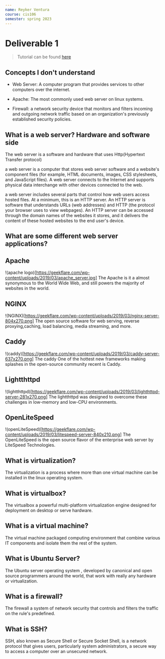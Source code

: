 ```yaml
---
name: Reyker Ventura
course: cis106
semester: spring 2023
---
```


# Deliverable 1

> Tutorial can be found [here](https://www.digitalocean.com/community/tutorials/how-to-install-the-apache-web-server-on-ubuntu-22-04)

## Concepts I don't understand 

* Web Server: A computer program that provides services to other computers over the internet.
  
* Apache: The most commonly used web server on linux systems.
  
* Firewall: a network security device that monitors and filters incoming and outgoing network traffic based on an organization's previously established security policies. 
  


## What is a web server? Hardware and software side
The web server is a software and hardware that uses Http(Hypertext Transfer protocol)

a web server is a computer that stores web server software and a website's component files (for example, HTML documents, images, CSS stylesheets, and JavaScript files). A web server connects to the Internet and supports physical data interchange with other devices connected to the web.

a web server includes several parts that control how web users access hosted files. At a minimum, this is an HTTP server. An HTTP server is software that understands URLs (web addresses) and HTTP (the protocol your browser uses to view webpages). An HTTP server can be accessed through the domain names of the websites it stores, and it delivers the content of these hosted websites to the end user's device.
## What are some different web server applications?

## Apache 
!(apache logo)[https://geekflare.com/wp-content/uploads/2019/03/apache_server.jpg] 
The Apache is it a almost synonymous to the World Wide Web, and still powers the majority of websites in the world.

## NGINX
!(NGINX)[https://geekflare.com/wp-content/uploads/2019/03/nginx-server-804x270.png] 
The open source software for web serving, reverse proxying,caching, load balancing, media streaming, and more.

## Caddy
!(caddy)[https://geekflare.com/wp-content/uploads/2019/03/caddy-server-637x270.png] 
The caddy One of the hottest new frameworks making splashes in the open-source community recent is Caddy.

## Lightthttpd
!(lightthttpd)[https://geekflare.com/wp-content/uploads/2019/03/lighthttpd-server-281x270.png] 
The lightthttpd was designed to overcome these challenges in low-memory and low-CPU environments.

## OpenLiteSpeed 
!(openLiteSpeed)[https://geekflare.com/wp-content/uploads/2019/03/litespeed-server-840x210.png] 
The OpenLiteSpeed is the open source flavor of the enterprise web server by LiteSpeed Technologies.


## What is virtualization?
The  virtualization is a process where more than one virtual machine can be installed in the linux operating system.

## What is virtualbox?
The virtualbox a powerful multi-platform virtualization engine designed for deployment on desktop or serve hardware.

## What is a virtual machine?
 The virtual machine packaged computing environment that combine various IT components and isolate them the rest of the system. 

## What is Ubuntu Server?
The Ubuntu server operating system , developed by canonical and open source programmers around the world, that work with really any hardware or virtualization.

## What is a firewall?
The firewall a system of network security that controls and filters the traffic on the rule's predefined.

## What is SSH?
SSH, also known as Secure Shell or Secure Socket Shell, is a network protocol that gives users, particularly system administrators, a secure way to access a computer over an unsecured network.
